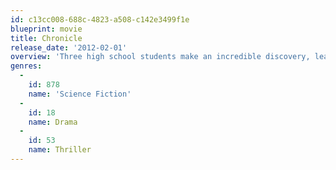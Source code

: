 ```yaml
---
id: c13cc008-688c-4823-a508-c142e3499f1e
blueprint: movie
title: Chronicle
release_date: '2012-02-01'
overview: 'Three high school students make an incredible discovery, leading to their developing uncanny powers beyond their understanding. As they learn to control their abilities and use them to their advantage, their lives start to spin out of control, and their darker sides begin to take over.'
genres:
  -
    id: 878
    name: 'Science Fiction'
  -
    id: 18
    name: Drama
  -
    id: 53
    name: Thriller
---
```

